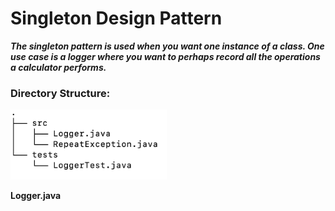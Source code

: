 # Singleton Design Pattern
***The singleton pattern is used when you want one instance of a class. One use case is a logger where you want to perhaps record all the operations a calculator performs.***
### Directory Structure:
<img src="images/git_folder_structure.png" width="250"/>

**Logger.java** 
